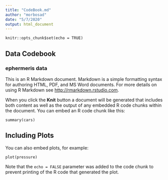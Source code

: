```yaml
---
title: "CodeBook.md"
author: "morbosad"
date: "5/7/2020"
output: html_document
---
```


```{r setup, include=FALSE}
knitr::opts_chunk$set(echo = TRUE)
```

## Data Codebook
### ephermeris data

This is an R Markdown document. Markdown is a simple formatting syntax for authoring HTML, PDF, and MS Word documents. For more details on using R Markdown see <http://rmarkdown.rstudio.com>.

When you click the **Knit** button a document will be generated that includes both content as well as the output of any embedded R code chunks within the document. You can embed an R code chunk like this:

```{r cars}
summary(cars)
```

## Including Plots

You can also embed plots, for example:

```{r pressure, echo=FALSE}
plot(pressure)
```

Note that the `echo = FALSE` parameter was added to the code chunk to prevent printing of the R code that generated the plot.
